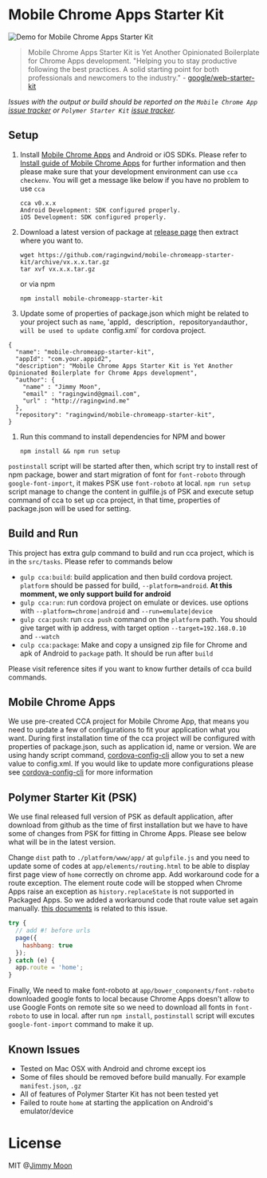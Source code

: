 # Mobile Chrome Apps Starter Kit

![Demo for Mobile Chrome Apps Starter Kit](https://cloud.githubusercontent.com/assets/124117/9600512/671e3ba4-50d6-11e5-8e2f-cdf37431b88a.gif)

> Mobile Chrome Apps Starter Kit is Yet Another Opinionated Boilerplate for Chrome Apps development. "Helping you to stay productive following the best practices. A solid starting point for both professionals and newcomers to the industry." - [google/web-starter-kit](http://goo.gl/YNV3lb)

*Issues with the output or build should be reported on the `Mobile Chrome App` [issue tracker](https://github.com/MobileChromeApps/mobile-chrome-apps/issues) or `Polymer Starter Kit` [issue tracker](https://github.com/PolymerElements/polymer-starter-kit/issues).*

## Setup

1. Install [Mobile Chrome Apps](http://goo.gl/nU5O6U) and Android or iOS SDKs. Please refer to [Install guide of Mobile Chrome Apps](https://github.com/MobileChromeApps/mobile-chrome-apps/blob/master/docs/Installation.md) for further information and then please make sure that your development environment can use `cca checkenv`. You will get a message like below if you have no problem to use `cca`
    ```
    cca v0.x.x
    Android Development: SDK configured properly.
    iOS Development: SDK configured properly.
    ```

1. Download a latest version of package at [release page](https://github.com/ragingwind/mobile-chromeapp-starter-kit/releases) then extract where you want to.

    ```
    wget https://github.com/ragingwind/mobile-chromeapp-starter-kit/archive/vx.x.x.tar.gz
    tar xvf vx.x.x.tar.gz
    ```

    or via npm

    ```
    npm install mobile-chromeapp-starter-kit
    ```
1. Update some of properties of package.json which might be related to your project such as `name`, 'appId`, `description`, `repository` and `author`, will be used to update `config.xml` for cordova project.

  ```
  {
    "name": "mobile-chromeapp-starter-kit",
    "appId": "com.your.appid2",
    "description": "Mobile Chrome Apps Starter Kit is Yet Another Opinionated Boilerplate for Chrome Apps development",
    "author": {
      "name" : "Jimmy Moon",
      "email" : "ragingwind@gmail.com",
      "url" : "http://ragingwind.me"
    },
    "repository": "ragingwind/mobile-chromeapp-starter-kit",
  }
  ```

1. Run this command to install dependencies for NPM and bower
    ```
    npm install && npm run setup
    ```
`postinstall` script will be started after then, which script try to install rest of npm package, bower and start migration of font for `font-roboto` through `google-font-import`, it makes PSK use `font-roboto` at local. `npm run setup` script manage to change the content in gulfile.js of PSK and execute setup command of cca to set up cca project, in that time, properties of package.json will be used for setting.

## Build and Run

This project has extra gulp command to build and run cca project, which is in the `src/tasks`. Please refer to commands below

- `gulp cca:build`: build application and then build cordova project. `platform` should be passed for build, `--platform=android`. **At this momment, we only support build for android**
- `gulp cca:run`: run cordova project on emulate or devices. use options with `--platform=chrome|android` and `--run=emulate|device`
- `gulp cca:push`: run `cca push` command on the `platform` path. You should give target with ip address, with target option `--target=192.168.0.10` and `--watch`
- `culp cca:package`: Make and copy a unsigned zip file for Chrome and apk of Android to `package` path. It should be run after `build`

Please visit reference sites if you want to know further details of cca build commands.

## Mobile Chrome Apps

We use pre-created CCA project for Mobile Chrome App, that means you need to update a few of configurations to fit your application what you want. During first installation time of the cca project will be configured with properties of package.json, such as application id, name or version. We are using handy script command, [cordova-config-cli](https://www.npmjs.com/package/cordova-config-cli) allow you to set a new value to config.xml. If you would like to update more configurations please see [cordova-config-cli](https://www.npmjs.com/package/cordova-config-cli) for more information

## Polymer Starter Kit (PSK)

We use final released full version of PSK as default application, after download from github as the time of first installation but we have to have some of changes from PSK for fitting in Chrome Apps. Please see below what will be in the latest version.

Change `dist` path to `./platform/www/app/` at `gulpfile.js` and you need to update some of codes at `app/elements/routing.html` to be able to display first page view of `home` correctly on chrome app. Add workaround code for a route exception. The element route code will be stopped when Chrome Apps raise an exception as `history.replaceState` is not supported in Packaged Apps. So we added a workaround code that route value set again manually. [this documents](https://github.com/PolymerElements/polymer-starter-kit/blob/master/docs/chrome-dev-editor.md) is related to this issue.

```javascript
try {
  // add #! before urls
  page({
    hashbang: true
  });
} catch (e) {
  app.route = 'home';
}
```

Finally, We need to make font-roboto at `app/bower_components/font-roboto` downloaded google fonts to local because Chrome Apps doesn't allow to use Google Fonts on remote site so we need to download all fonts in `font-roboto` to use in local. after run `npm install`, `postinstall` script will excutes `google-font-import` command to make it up.

## Known Issues

- Tested on Mac OSX with Android and chrome except ios
- Some of files should be removed before build manually. For example `manifest.json`, `.gz`
- All of features of Polymer Starter Kit has not been tested yet
- Failed to route `home` at starting the application on Android's emulator/device

# License

MIT @[Jimmy Moon](http://ragingwind.me)
